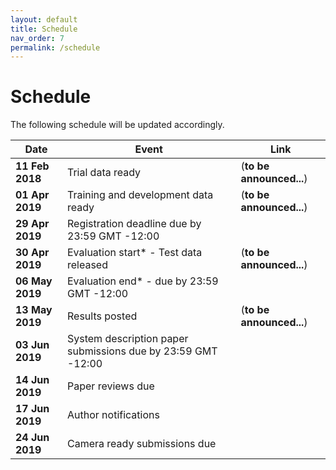 ```yaml
---
layout: default
title: Schedule
nav_order: 7
permalink: /schedule
---
```


# Schedule

The following schedule will be updated accordingly.

|Date|Event|Link|
|---|---|---|
| **11 Feb 2018** | Trial data ready                              | (**to be announced...**) |
| **01 Apr 2019** | Training and development data ready           | (**to be announced...**) |
| **29 Apr 2019** | Registration deadline due by 23:59 GMT -12:00 |                          |
| **30 Apr 2019** | Evaluation start* - Test data released        | (**to be announced...**) |
| **06 May 2019** | Evaluation end* - due by 23:59 GMT -12:00     |                          |
| **13 May 2019** | Results posted                                | (**to be announced...**) |
| **03 Jun 2019** | System description paper submissions due by 23:59 GMT -12:00 ||
| **14 Jun 2019** | Paper reviews due ||
| **17 Jun 2019** | Author notifications ||
| **24 Jun 2019** | Camera ready submissions due ||
